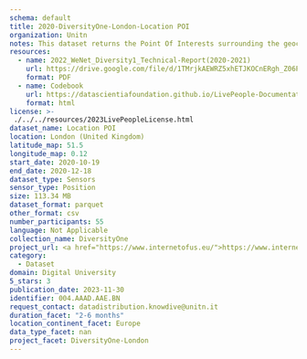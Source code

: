 ```yaml
---
schema: default
title: 2020-DiversityOne-London-Location POI
organization: Unitn
notes: This dataset returns the Point Of Interests surrounding the geocoordinates of where the phone is located. POI extracted every 5 minutes. It is part of Wenet Diversity 1 data collection, which contains data about the everyday life activities of students coming from 8 different universities located in China, Denmark, India, Italy, Mexico, Mongolia, Paraguay and UK. The data were collected via questionnaires, data coming from 27 smartphone sensors associated to thousand self-reported annotations over a period of 4 weeks.
resources:
  - name: 2022_WeNet_Diversity1_Technical-Report(2020-2021)
    url: https://drive.google.com/file/d/1TMrjkAEWRZ5xhETJKOCnERgh_Z06PO2E/view?usp=drive_link
    format: PDF
  - name: Codebook
    url: https://datascientiafoundation.github.io/LivePeople-Documentation/codebooks/2020_DV1_London_location_poi.html
    format: html
license: >-
 ./../../resources/2023LivePeopleLicense.html
dataset_name: Location POI
location: London (United Kingdom)
latitude_map: 51.5
longitude_map: 0.12
start_date: 2020-10-19
end_date: 2020-12-18
dataset_type: Sensors
sensor_type: Position
size: 113.34 MB
dataset_format: parquet
other_format: csv
number_participants: 55
language: Not Applicable
collection_name: DiversityOne
project_url: <a href="https://www.internetofus.eu/">https://www.internetofus.eu/</a>
category: 
  - Dataset
domain: Digital University
5_stars: 3
publication_date: 2023-11-30
identifier: 004.AAAD.AAE.BN
request_contact: datadistribution.knowdive@unitn.it
duration_facet: "2-6 months"
location_continent_facet: Europe
data_type_facet: nan
project_facet: DiversityOne-London
---
```

